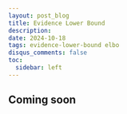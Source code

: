 ```yaml
---
layout: post_blog
title: Evidence Lower Bound
description:
date: 2024-10-18
tags: evidence-lower-bound elbo
disqus_comments: false
toc:
  sidebar: left
---
```


## Coming soon

